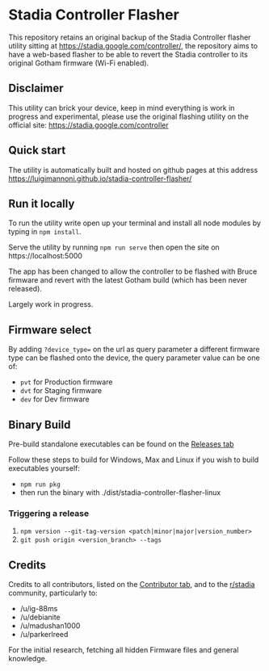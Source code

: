 # Stadia Controller Flasher

This repository retains an original backup of the Stadia Controller flasher utility sitting at https://stadia.google.com/controller/, the repository aims to have a web-based flasher to be able to revert the Stadia controller to its original Gotham firmware (Wi-Fi enabled).

## Disclaimer

This utility can brick your device, keep in mind everything is work in progress and experimental, please use the original flashing utility on the official site: https://stadia.google.com/controller

## Quick start

The utility is automatically built and hosted on github pages at this address https://luigimannoni.github.io/stadia-controller-flasher/

## Run it locally

To run the utility write open up your terminal and install all node modules by typing in `npm install`.

Serve the utility by running `npm run serve` then open the site on https://localhost:5000

The app has been changed to allow the controller to be flashed with Bruce firmware and revert with the latest Gotham build (which has been never released).

Largely work in progress.

## Firmware select

By adding `?device_type=` on the url as query parameter a different firmware type can be flashed onto the device, the query parameter value can be one of:

- `pvt` for Production firmware
- `dvt` for Staging firmware
- `dev` for Dev firmware

## Binary Build

Pre-build standalone executables can be found on the [Releases tab](https://github.com/luigimannoni/stadia-controller-flasher/releases)

Follow these steps to build for Windows, Max and Linux if you wish to build executables yourself:
- `npm run pkg`
- then run the binary with ./dist/stadia-controller-flasher-linux

### Triggering a release

1. `npm version --git-tag-version <patch|minor|major|version_number>`
2. `git push origin <version_branch> --tags`

## Credits

Credits to all contributors, listed on the [Contributor tab](https://github.com/luigimannoni/stadia-controller-flasher/graphs/contributors), and to the [r/stadia](https://reddit.com/r/stadia) community, particularly to:

- /u/ig-88ms
- /u/debianite
- /u/madushan1000
- /u/parkerlreed

For the initial research, fetching all hidden Firmware files and general knowledge.
